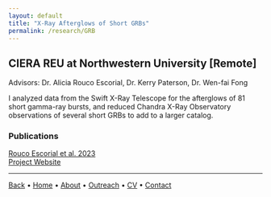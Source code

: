 ```yaml
---
layout: default
title: "X-Ray Afterglows of Short GRBs"
permalink: /research/GRB
---
```


## CIERA REU at Northwestern University [Remote]

Advisors: Dr. Alicia Rouco Escorial, Dr. Kerry Paterson, Dr. Wen-fai Fong

I analyzed data from the Swift X-Ray Telescope for the afterglows of 81 short gamma-ray bursts, and reduced Chandra X-Ray Observatory observations of several short GRBs to add to a larger catalog.

### Publications

[Rouco Escorial et al. 2023](https://iopscience.iop.org/article/10.3847/1538-4357/acf830) <br>
[Project Website](https://cierareu.northwestern.edu/2020CIERA_REU_websites/SarahPopp/index.html)

***

[Back](research.md) • [Home](README.md) • [About](about.md) • [Outreach](outreach.md) • [CV](CV.md) • [Contact](contact.md)
